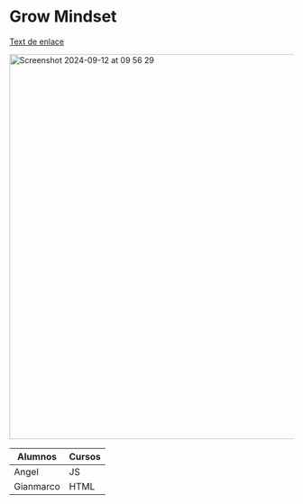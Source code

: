 # Grow Mindset

[Text de enlace](https://google.com)

<img width="683" alt="Screenshot 2024-09-12 at 09 56 29" src="hthttps://github.com/linder3hs/reading-notestps://github.com/user-attachments/assets/efd22237-59e9-4a02-af4b-5baa27bcc63a">

| Alumnos   | Cursos |
|-----------|--------|
| Angel     | JS     |
| Gianmarco | HTML   |

